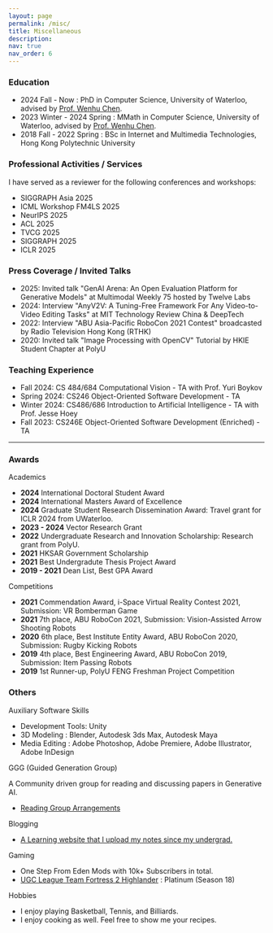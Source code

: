 ```yaml
---
layout: page
permalink: /misc/
title: Miscellaneous
description:
nav: true
nav_order: 6
---
```


### Education

- 2024 Fall - Now : PhD in Computer Science, University of Waterloo, advised by [Prof. Wenhu Chen](https://wenhuchen.github.io/).
- 2023 Winter - 2024 Spring : MMath in Computer Science, University of Waterloo, advised by [Prof. Wenhu Chen](https://wenhuchen.github.io/).
- 2018 Fall - 2022 Spring : BSc in Internet and Multimedia Technologies, Hong Kong Polytechnic University

<!--, advised by [Prof. Wan-Chi Siu](https://scholar.google.com/citations?user=ouQRncoAAAAJ&hl=en) and [Prof. Bonnie N.F. Law](https://www.polyu.edu.hk/en/eee/people/academic-staff-and-teaching-staff/dr-law-ngai-fong-bonnie/).-->

<!--

### Industry Experience

- Summer 2025: Intern at NVIDIA DIR. Worked with Prithvijit Chattopadhyay and Ming-Yu Liu.-->

### Professional Activities / Services

I have served as a reviewer for the following conferences and workshops:

- SIGGRAPH Asia 2025
- ICML Workshop FM4LS 2025
- NeurIPS 2025
- ACL 2025
- TVCG 2025
- SIGGRAPH 2025
- ICLR 2025

<!--I have also served as a program chair for the following workshops:

- NeurIPS Workshop on Global Mindscapes, 2025 -->

### Press Coverage / Invited Talks

- 2025: Invited talk "GenAI Arena: An Open Evaluation Platform for Generative Models" at Multimodal Weekly 75 hosted by Twelve Labs
- 2024: Interview "AnyV2V: A Tuning-Free Framework For Any Video-to-Video Editing Tasks" at MIT Technology Review China & DeepTech
- 2022: Interview "ABU Asia-Pacific RoboCon 2021 Contest" broadcasted by Radio Television Hong Kong (RTHK)
- 2020: Invited talk "Image Processing with OpenCV" Tutorial by HKIE Student Chapter at PolyU

### Teaching Experience

- Fall 2024: CS 484/684 Computational Vision - TA with Prof. Yuri Boykov
- Spring 2024: CS246 Object-Oriented Software Development - TA
- Winter 2024: CS486/686 Introduction to Artificial Intelligence - TA with Prof. Jesse Hoey
- Fall 2023: CS246E Object-Oriented Software Development (Enriched) - TA

<hr>

### Awards

Academics

- **2024** International Doctoral Student Award
- **2024** International Masters Award of Excellence
- **2024** Graduate Student Research Dissemination Award: Travel grant for ICLR 2024 from UWaterloo.
- **2023 - 2024** Vector Research Grant
- **2022** Undergraduate Research and Innovation Scholarship: Research grant from PolyU.
- **2021** HKSAR Government Scholarship
- **2021** Best Undergradute Thesis Project Award
- **2019 - 2021** Dean List, Best GPA Award

Competitions

- **2021** Commendation Award, i-Space Virtual Reality Contest 2021, Submission: VR Bomberman Game
- **2021** 7th place, ABU RoboCon 2021, Submission: Vision-Assisted Arrow Shooting Robots
- **2020** 6th place, Best Institute Entity Award, ABU RoboCon 2020, Submission: Rugby Kicking Robots
- **2019** 4th place, Best Engineering Award, ABU RoboCon 2019, Submission: Item Passing Robots
- **2019** 1st Runner-up, PolyU FENG Freshman Project Competition

### Others

Auxiliary Software Skills

- Development Tools: Unity
- 3D Modeling : Blender, Autodesk 3ds Max, Autodesk Maya
- Media Editing : Adobe Photoshop, Adobe Premiere, Adobe Illustrator, Adobe InDesign

GGG (Guided Generation Group)

A Community driven group for reading and discussing papers in Generative AI.

- [Reading Group Arrangements](https://github.com/vinesmsuic/crisp-dl-read)

Blogging

- [A Learning website that I upload my notes since my undergrad.](https://vinesmsuic.github.io/)

Gaming

- One Step From Eden Mods with 10k+ Subscribers in total.
- [UGC League Team Fortress 2 Highlander](https://www.ugcleague.com/home_tf2h.cfm) : Platinum (Season 18)

Hobbies

- I enjoy playing Basketball, Tennis, and Billiards.
- I enjoy cooking as well. Feel free to show me your recipes.
